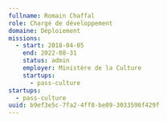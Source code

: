 ```yaml
---
fullname: Romain Chaffal
role: Chargé de développement
domaine: Déploiement
missions:
  - start: 2018-04-05
    end: 2022-08-31
    status: admin
    employer: Ministère de la Culture
    startups:
      - pass-culture
startups:
  - pass-culture
uuid: b9ef3e5c-7fa2-4ff8-be09-3033596f429f
---
```

